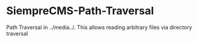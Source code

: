 # SiempreCMS-Path-Traversal
Path Traversal in ../media../. This allows reading arbitrary files via directory traversal
